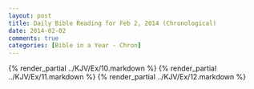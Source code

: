 ```yaml
---
layout: post
title: Daily Bible Reading for Feb 2, 2014 (Chronological)
date: 2014-02-02
comments: true
categories: [Bible in a Year - Chron]
---
```

{% render_partial ../KJV/Ex/10.markdown %}
{% render_partial ../KJV/Ex/11.markdown %}
{% render_partial ../KJV/Ex/12.markdown %}
